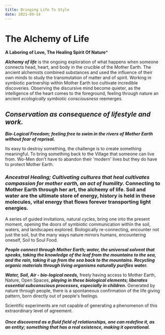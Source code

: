 ```yaml
---
title: Bringing Life To Style
date: 2021-09-14
---
```


# The Alchemy of Life
**A Laboring of Love, The Healing Spirit Of Nature***

***Alchemy of life*** is the ongoing exploration of what happens when someone connects head, heart, and body in the crucible of the Mother Earth. The ancient alchemists combined substances and used the influence of their own minds to study the transmutation of matter and of spirit. Working in symbiotic partnership within Mother Earth too cultivate incredible discoveries. Observing the discursive mind become quieter, as the intelligence of the heart comes to the foreground, feeling through nature an ancient *ecologically symbiotic consciousness* reemerges.

## *Conservation as consequence of lifestyle and work.*

***Bio-Logical Freedom; feeling free to swim in the rivers of Mother Earth without fear of reprisal.***

Its easy to destroy something, the challenge is to create something meaningful. To bring something back to the Village that someone can live from. Wo-Men don't have to abandon their 'modern' lives but they do have to protect Mother Earth.

### *Ancestral Healing; Cultivating cultures that heal cultivates compassion for mother earth, an act of humility.* Connecting to Mother Earth through her art, the alchemy of life. Soil and water are the ultimate store of energy, history is held in these molecules, vital energy that flows forever transporting light energies.

A series of guided invitations, natural cycles, bring one into the present moment, opening the doors of symbiotic communication within the soil, waters, and landscapes explored. Biologically re-connecting, encounter not just the soil, but the many ways nature mirrors humans, encountering oneself, Soil to Soul Food.

***People connect through Mother Earth; water, the universal solvent that speaks, taking the knowledge of the leaf from the mountains to the sea, and the rain, taking it up from the sea back to the mountains. Recycling organic materials through living organisms naturally purifies water.***

***Water, Soil, Air - bio-logical needs,*** freely having access to Mother Earth, Nature, Open Spaces, ***playing in these biological elements; liberates essential subconscious processes, especially in children.*** Generated by nature through people, there is a spontaneous confirmation of the life giving pattern, born directly out of people's feelings. 

Scientific experiments are not capable of generating a phenomenon of this extraordinary level of agreement.

#### *Once discovered as a fluid field of relationships, one can redefine it, as an entity; something that has a real existence, making it operational.*



